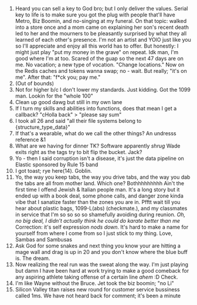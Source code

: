 1. Heard you can sell a key to God bro; but I only deliver the values. Serial key to life is to make sure you got the plug with people that'll have Metro, Biz Boomin, and no-singing at my funeral. On that topic: walked into a store once and a mom came on explaining her son's recent death led to her and the mourners to be pleasantly surprised by what they all learned of each other's presence. I'm not an artist and YOlO just like you so I'll appreciate and enjoy all this world has to offer. But honestly: I might just play "put my money in the grave" on repeat. Idk man, I'm good where I'm at too. Scared of the guap so the next 47 days are on me. No vacation; a new type of vocation. "Change locations." Now on the Redis caches and tokens wanna swap; no - wait. But really; "it's on me". After that: "f*ck you; pay me."
2. (Out of bounds)
3. Not for higher b/c I don't lower my standards. Just kidding. Got the 1099 man. Lookin for the "whole 100"
4. Clean up good dawg but still in my own lane
5. If I turn my skills and abilities into functions, does that mean I get a callback? "cHolla back" > "please say sum"
6. I took all 26 and said "all their file systems belong to {structure_type_data}"
7. If that's a wearable, what do we call the other things? An undresss reference &1
8. What are we having for dinner TK? Software apparently *shrug* Wade exits right as the tags try to bit flip the bucket. Jack?
9. Yo - then I said corruption isn't a disease, it's just the data pipeline on Elastic sponsored by Rule 15 band
10. I got toast; rye here(14). Goblin.
11. Yo, the way you keep tabs, the way you drive tabs, and the way you dab the tabs are all from mother land. Which one? Bothhhhhhhhh Ain't the first time I offend Jewish & Italian people man. It's a long story but it ended up with a book deal, some phone calls, and danger zone kinda vibe that I sanatize faster than the zones you are in. Pfftt wait till you hear about plastic bags, 1099-L(abs) (checkmate.), and my classmates in service that I'm so so so so shamefully avoiding during reunion. *Oh, no big deal, I didn't actually think he could do karate better than me* Correction: it's self expression *nods down*. It's hard to make a name for yourself from where I come from so I just stick to my thing. Love, Sambas and Sambusas
12. Ask God for some snakes and next thing you know your are hitting a mage wall and drag is up in 20 and you don't know where the blue buff is. The dream.
13. Now realizing the real run was the sweat along the way. I'm just playing but damn I have been hard at work trying to make a good comeback for any aspiring athlete taking offense of a certain line *ahem* :D Check.
14. I'm like Wayne without the Bruce. Jet took the biz boomin; "no Li"
15. Silicon Valley titan raises new round for customer service bussiness called 1ms. We have not heard back for comment; it's been a minute
